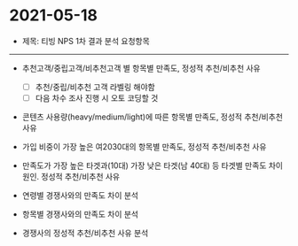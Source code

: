 # 2021-05-18
- 제목: 티빙 NPS 1차 결과 분석 요청항목

---




- 추천고객/중립고객/비추천고객  별 항목별 만족도, 정성적 추천/비추천 사유
	- [ ] 추천/중립/비추천 고객 라벨링 해야함
	- [ ] 다음 차수 조사 진행 시 오토 코딩할 것

- 콘텐츠 사용량(heavy/medium/light)에 따른 항목별 만족도, 정성적 추천/비추천 사유 

- 가입 비중이 가장 높은 여2030대의 항목별 만족도, 정성적 추천/비추천 사유

- 만족도가 가장 높은 타겟과(10대) 가장 낮은 타겟(남 40대) 등 타겟별 만족도 차이 원인. 정성적 추천/비추천 사유




- 연령별 경쟁사와의 만족도 차이 분석

- 항목별 경쟁사와의 만족도 차이 분석

- 경쟁사의 정성적 추천/비추천 사유 분석